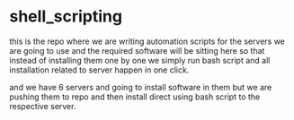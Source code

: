 # shell_scripting

this is the repo where we are writing automation scripts for the servers we are going to use and the required software will be sitting here so that instead of installing them one by one we simply run bash script and all installation related to server happen in one click.

and we have 6 servers and going to install software in them but we are pushing them to repo and then install direct using bash script to the respective server.